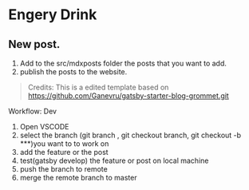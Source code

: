 # Engery Drink

## New post.
1. Add to the src/mdxposts folder the posts that you want to add.
2. publish the posts to the website.

> Credits:
This is a edited template based on https://github.com/Ganevru/gatsby-starter-blog-grommet.git

Workflow: Dev
1. Open VSCODE
2. select the branch (git branch , git checkout branch, git checkout -b ***)you want to to work on
3. add the feature or the post
4. test(gatsby develop) the feature or post on local machine
5. push the branch to remote
6. merge the remote branch to master
